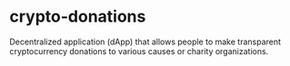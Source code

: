 # crypto-donations
Decentralized application (dApp) that allows people to make transparent cryptocurrency donations to various causes or charity organizations.
